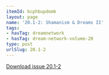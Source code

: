 ```yaml
---
itemId: bcphbupdomk
layout: page
name: '20.1-2: Shamanism & Dreams II'
tags:
- hasTag: dreamnetwork
- hasTag: dream-network-volume-20
type: post
urlSlug: 20.1-2
---
```

<a href="../files/pdfs/Volume_20/20.1-20.2_shaman_II.pdf" download="">Download issue 20.1-2</a>